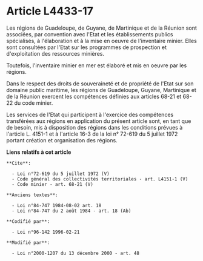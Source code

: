 # Article L4433-17

Les régions de Guadeloupe, de Guyane, de Martinique et de la Réunion sont associées, par convention avec l'Etat et les
établissements publics spécialisés, à l'élaboration et à la mise en oeuvre de l'inventaire minier. Elles sont consultées par
l'Etat sur les programmes de prospection et d'exploitation des ressources minières. 

Toutefois, l'inventaire minier en mer est élaboré et mis en oeuvre par les régions. 

Dans le respect des droits de souveraineté et de propriété de l'Etat sur son domaine public maritime, les régions de
Guadeloupe, Guyane, Martinique et de la Réunion exercent les compétences définies aux articles 68-21 et 68-22 du code
minier. 

Les services de l'Etat qui participent à l'exercice des compétences transférées aux régions en application du présent article
sont, en tant que de besoin, mis à disposition des régions dans les conditions prévues à l'article L. 4151-1 et à l'article
16-3 de la loi n° 72-619 du 5 juillet 1972 portant création et organisation des régions.

**Liens relatifs à cet article**

	**Cite**:

	  - Loi n°72-619 du 5 juillet 1972 (V)
	  - Code général des collectivités territoriales - art. L4151-1 (V)
	  - Code minier - art. 68-21 (V)

	**Anciens textes**:

	  - Loi n°84-747 1984-08-02 art. 18
	  - Loi n°84-747 du 2 août 1984 - art. 18 (Ab)

	**Codifié par**:

	  - Loi n°96-142 1996-02-21

	**Modifié par**:

	  - Loi n°2000-1207 du 13 décembre 2000 - art. 48
